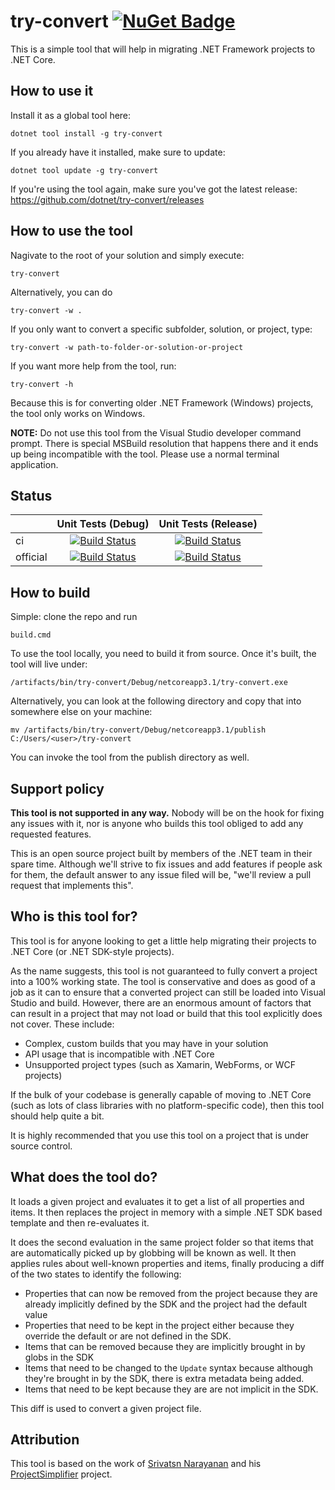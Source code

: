 # try-convert  [![NuGet Badge](https://buildstats.info/nuget/try-convert)](https://www.nuget.org/packages/try-convert/)

This is a simple tool that will help in migrating .NET Framework projects to .NET Core.

## How to use it

Install it as a global tool here:

```
dotnet tool install -g try-convert
```

If you already have it installed, make sure to update:

```
dotnet tool update -g try-convert
```

If you're using the tool again, make sure you've got the latest release: https://github.com/dotnet/try-convert/releases

## How to use the tool

Nagivate to the root of your solution and simply execute:

```console
try-convert
```

Alternatively, you can do

```console
try-convert -w .
```

If you only want to convert a specific subfolder, solution, or project, type:

```console
try-convert -w path-to-folder-or-solution-or-project
```

If you want more help from the tool, run:

```console
try-convert -h
```

Because this is for converting older .NET Framework (Windows) projects, the tool only works on Windows.

**NOTE:** Do not use this tool from the Visual Studio developer command prompt. There is special MSBuild resolution that happens there and it ends up being incompatible with the tool. Please use a normal terminal application.

## Status

| |Unit Tests (Debug)|Unit Tests (Release)|
|---|:--:|:--:|
| ci |[![Build Status](https://dev.azure.com/dnceng/public/_apis/build/status/dotnet/try-convert/try-convert-ci?branchName=master&jobName=Windows_NT&configuration=Windows_NT%20Debug&label=master)](https://dev.azure.com/dnceng/public/_build/latest?definitionId=616&branchName=master)|[![Build Status](https://dev.azure.com/dnceng/public/_apis/build/status/dotnet/try-convert/try-convert-ci?branchName=master&jobName=Windows_NT&configuration=Windows_NT%20Release&label=master)](https://dev.azure.com/dnceng/public/_build/latest?definitionId=616&branchName=master)|
| official | [![Build Status](https://dev.azure.com/dnceng/internal/_apis/build/status/dotnet/try-convert/try-convert-official?branchName=master&jobName=Windows_NT&configuration=Windows_NT%20Debug&label=master)](https://dev.azure.com/dnceng/internal/_build/latest?definitionId=615&branchName=master)|[![Build Status](https://dev.azure.com/dnceng/internal/_apis/build/status/dotnet/try-convert/try-convert-official?branchName=master&jobName=Windows_NT&configuration=Windows_NT%20Release&label=master)](https://dev.azure.com/dnceng/internal/_build/latest?definitionId=615&branchName=master)|

## How to build

Simple: clone the repo and run

```
build.cmd
```

To use the tool locally, you need to build it from source. Once it's built, the tool will live under:

```
/artifacts/bin/try-convert/Debug/netcoreapp3.1/try-convert.exe
```

Alternatively, you can look at the following directory and copy that into somewhere else on your machine:

```
mv /artifacts/bin/try-convert/Debug/netcoreapp3.1/publish C:/Users/<user>/try-convert
```

You can invoke the tool from the publish directory as well.

## Support policy

**This tool is not supported in any way.** Nobody will be on the hook for fixing any issues with it, nor is anyone who builds this tool obliged to add any requested features.

This is an open source project built by members of the .NET team in their spare time. Although we'll strive to fix issues and add features if people ask for them, the default answer to any issue filed will be, "we'll review a pull request that implements this".

## Who is this tool for?

This tool is for anyone looking to get a little help migrating their projects to .NET Core (or .NET SDK-style projects).

As the name suggests, this tool is not guaranteed to fully convert a project into a 100% working state. The tool is conservative and does as good of a job as it can to ensure that a converted project can still be loaded into Visual Studio and build. However, there are an enormous amount of factors that can result in a project that may not load or build that this tool explicitly does not cover. These include:

* Complex, custom builds that you may have in your solution
* API usage that is incompatible with .NET Core
* Unsupported project types (such as Xamarin, WebForms, or WCF projects)

If the bulk of your codebase is generally capable of moving to .NET Core (such as lots of class libraries with no platform-specific code), then this tool should help quite a bit.

It is highly recommended that you use this tool on a project that is under source control.

## What does the tool do?

It loads a given project and evaluates it to get a list of all properties and items. It then replaces the project in memory with a simple .NET SDK based template and then re-evaluates it.

It does the second evaluation in the same project folder so that items that are automatically picked up by globbing will be known as well. It then applies rules about well-known properties and items, finally producing a diff of the two states to identify the following:

* Properties that can now be removed from the project because they are already implicitly defined by the SDK and the project had the default value
* Properties that need to be kept in the project either because they override the default or are not defined in the SDK.
* Items that can be removed because they are implicitly brought in by globs in the SDK
* Items that need to be changed to the `Update` syntax because although they're brought in by the SDK, there is extra metadata being added.
* Items that need to be kept because they are are not implicit in the SDK.

This diff is used to convert a given project file.

## Attribution

This tool is based on the work of [Srivatsn Narayanan](https://github.com/srivatsn) and his [ProjectSimplifier](https://github.com/srivatsn/ProjectSimplifier) project.
